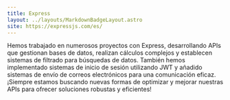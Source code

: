 ```yaml
---
title: Express
layout: ../layouts/MarkdownBadgeLayout.astro
site: https://expressjs.com/es/
---
```


Hemos trabajado en numerosos proyectos con Express, desarrollando APIs que gestionan bases de datos, realizan cálculos complejos y establecen sistemas de filtrado para búsquedas de datos. También hemos implementado sistemas de inicio de sesión utilizando JWT y añadido sistemas de envío de correos electrónicos para una comunicación eficaz. ¡Siempre estamos buscando nuevas formas de optimizar y mejorar nuestras APIs para ofrecer soluciones robustas y eficientes!

